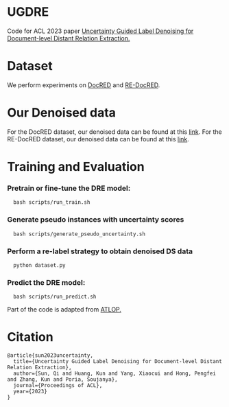 # UGDRE
Code for ACL 2023 paper [Uncertainty Guided Label Denoising for Document-level Distant Relation Extraction.](https://arxiv.org/abs/2305.11029)
# Dataset
We perform experiments on [DocRED](https://github.com/thunlp/DocRED) and [RE-DocRED](https://github.com/tonytan48/re-docred).
# Our Denoised data
For the DocRED dataset, our denoised data can be found at this [link](https://drive.google.com/file/d/1Rk1bNJgZqQkQwtvNGuWzqzqSs_Z_B5TD/view?usp=sharing). 
For the RE-DocRED dataset, our denoised data can be found at this [link](https://drive.google.com/file/d/1yyQyQlAWxKL1FZmoaWWWGjB7_sNOPLvD/view?usp=sharing).
# Training and Evaluation
### Pretrain or fine-tune the DRE model:
```
  bash scripts/run_train.sh
```
### Generate pseudo instances with uncertainty scores
```
  bash scripts/generate_pseudo_uncertainty.sh
```
### Perform a re-label strategy to obtain denoised DS data
```
  python dataset.py
```
### Predict the DRE model:
```
  bash scripts/run_predict.sh
```
Part of the code is adapted from [ATLOP.](https://github.com/wzhouad/ATLOP)
# Citation
```
@article{sun2023uncertainty,
  title={Uncertainty Guided Label Denoising for Document-level Distant Relation Extraction},
  author={Sun, Qi and Huang, Kun and Yang, Xiaocui and Hong, Pengfei and Zhang, Kun and Poria, Soujanya},
  journal={Proceedings of ACL},
  year={2023}
}
```



  




